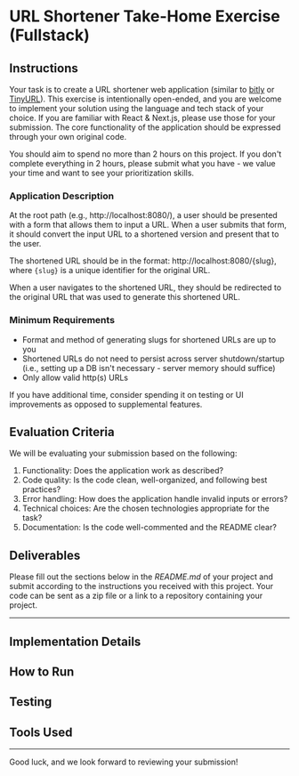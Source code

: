 # URL Shortener Take-Home Exercise (Fullstack)

## Instructions

Your task is to create a URL shortener web application (similar to [bitly](https://bitly.com/) or [TinyURL](https://tinyurl.com/)). This exercise is intentionally open-ended, and you are welcome to implement your solution using the language and tech stack of your choice. If you are familiar with React & Next.js, please use those for your submission. The core functionality of the application should be expressed through your own original code.

You should aim to spend no more than 2 hours on this project. If you don't complete everything in 2 hours, please submit what you have - we value your time and want to see your prioritization skills.

### Application Description

At the root path (e.g., http://localhost:8080/), a user should be presented with a form that allows them to input a URL. When a user submits that form, it should convert the input URL to a shortened version and present that to the user.

The shortened URL should be in the format: http://localhost:8080/{slug}, where `{slug}` is a unique identifier for the original URL.

When a user navigates to the shortened URL, they should be redirected to the original URL that was used to generate this shortened URL.

### Minimum Requirements

* Format and method of generating slugs for shortened URLs are up to you
* Shortened URLs do not need to persist across server shutdown/startup (i.e., setting up a DB isn't necessary - server memory should suffice)
* Only allow valid http(s) URLs

If you have additional time, consider spending it on testing or UI improvements as opposed to supplemental features.

## Evaluation Criteria

We will be evaluating your submission based on the following:

1. Functionality: Does the application work as described?
2. Code quality: Is the code clean, well-organized, and following best practices?
3. Error handling: How does the application handle invalid inputs or errors?
4. Technical choices: Are the chosen technologies appropriate for the task?
5. Documentation: Is the code well-commented and the README clear?

## Deliverables

Please fill out the sections below in the _README.md_ of your project and submit according to the instructions you received with this project. Your code can be sent as a zip file or a link to a repository containing your project.

---

## Implementation Details

<!-- Provide a short description of your implementation (technologies used, brief overview of project architecture, etc.) -->

## How to Run

<!--
- Include instructions on how to run your implementation locally. Be sure to include any necessary setup steps, such as installing dependencies, as well as the commands to start the application.
-->

## Testing

<!-- Describe how you tested your solution (automated testing, manual testing process, screenshots, etc.) -->

## Tools Used

<!--
- Describe any tools you used in developing your solution (e.g. ChatGPT for generating ideas and styles)
- Note: The use of AI tools is not discouraged, but they should be used judiciously.
-->

---

Good luck, and we look forward to reviewing your submission!
